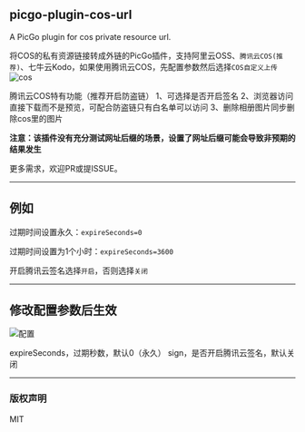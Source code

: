 ## picgo-plugin-cos-url

A PicGo plugin for cos private resource url.

将COS的私有资源链接转成外链的PicGo插件，支持阿里云OSS、`腾讯云COS(推荐)`、七牛云Kodo，如果使用腾讯云COS，先配置参数然后选择`COS自定义上传`
![cos](https://img.xiaoying.org.cn/img/20250626224930976.png)

腾讯云COS特有功能（推荐开启防盗链）
1、可选择是否开启签名
2、浏览器访问直接下载而不是预览，可配合防盗链只有白名单可以访问
3、删除相册图片同步删除cos里的图片


<strong>注意：该插件没有充分测试网址后缀的场景，设置了网址后缀可能会导致非预期的结果发生</strong>

更多需求，欢迎PR或提ISSUE。

---

## 例如

过期时间设置永久：`expireSeconds=0`

过期时间设置为1个小时：`expireSeconds=3600`

开启腾讯云签名选择`开启`，否则选择`关闭`

---

## 修改配置参数后生效

![配置](https://img.xiaoying.org.cn/img/20250626222527405.png)

expireSeconds，过期秒数，默认0（永久）
sign，是否开启腾讯云签名，默认关闭

---
### 版权声明

MIT

